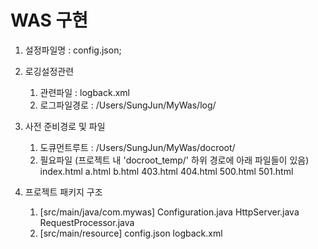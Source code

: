 # WAS 구현

1. 설정파일명		: config.json;

2. 로깅설정관련
	1) 관련파일		: logback.xml
	2) 로그파일경로		: /Users/SungJun/MyWas/log/

3. 사전 준비경로 및 파일
	1) 도큐먼트루트 	: /Users/SungJun/MyWas/docroot/
	2) 필요파일 (프로젝트 내 'docroot_temp/' 하위 경로에 아래 파일들이 있음)
		index.html
		a.html
		b.html
		403.html
		404.html
		500.html
		501.html

4. 프로젝트 패키지 구조
	1) [src/main/java/com.mywas]
		Configuration.java
		HttpServer.java
		RequestProcessor.java
	2) [src/main/resource]
		config.json
		logback.xml

